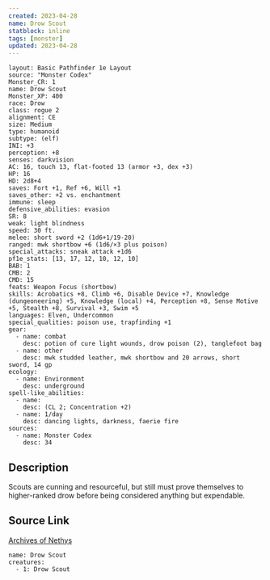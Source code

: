 ```yaml
---
created: 2023-04-28
name: Drow Scout
statblock: inline
tags: [monster]
updated: 2023-04-28
---
```

```statblock
layout: Basic Pathfinder 1e Layout
source: "Monster Codex"
Monster_CR: 1
name: Drow Scout
Monster_XP: 400
race: Drow
class: rogue 2
alignment: CE
size: Medium
type: humanoid
subtype: (elf)
INI: +3
perception: +8
senses: darkvision
AC: 16, touch 13, flat-footed 13 (armor +3, dex +3)
HP: 16
HD: 2d8+4
saves: Fort +1, Ref +6, Will +1
saves_other: +2 vs. enchantment
immune: sleep
defensive_abilities: evasion
SR: 8
weak: light blindness
speed: 30 ft.
melee: short sword +2 (1d6+1/19-20)
ranged: mwk shortbow +6 (1d6/×3 plus poison)
special_attacks: sneak attack +1d6
pf1e_stats: [13, 17, 12, 10, 12, 10]
BAB: 1
CMB: 2
CMD: 15
feats: Weapon Focus (shortbow)
skills: Acrobatics +8, Climb +6, Disable Device +7, Knowledge (dungeoneering) +5, Knowledge (local) +4, Perception +8, Sense Motive +5, Stealth +8, Survival +3, Swim +5
languages: Elven, Undercommon
special_qualities: poison use, trapfinding +1
gear:
  - name: combat
    desc: potion of cure light wounds, drow poison (2), tanglefoot bag
  - name: other
    desc: mwk studded leather, mwk shortbow and 20 arrows, short sword, 14 gp
ecology:
  - name: Environment
    desc: underground
spell-like_abilities:
  - name:
    desc: (CL 2; Concentration +2)
  - name: 1/day
    desc: dancing lights, darkness, faerie fire
sources:
  - name: Monster Codex
    desc: 34
```
## Description
Scouts are cunning and resourceful, but still must prove themselves to higher-ranked drow before being considered anything but expendable.
## Source Link
[Archives of Nethys](https://aonprd.com/MonsterDisplay.aspx?ItemName=Drow%20Scout)
```encounter-table
name: Drow Scout
creatures:
  - 1: Drow Scout
```
